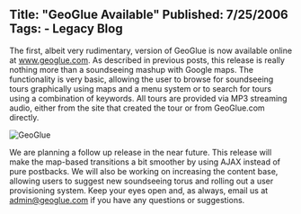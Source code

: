 Title: "GeoGlue Available"
Published: 7/25/2006
Tags:
    - Legacy Blog
---
The first, albeit very rudimentary, version of GeoGlue is now available online at www.geoglue.com. As described in previous posts, this release is really nothing more than a soundseeing mashup with Google maps. The functionality is very basic, allowing the user to browse for soundseeing tours graphically using maps and a menu system or to search for tours using a combination of keywords. All tours are provided via MP3 streaming audio, either from the site that created the tour or from GeoGlue.com directly.

![GeoGlue](http://s3.beckshome.com/20060725-GeoGlue.gif)

We are planning a follow up release in the near future. This release will make the map-based transitions a bit smoother by using AJAX instead of pure postbacks. We will also be working on increasing the content base, allowing users to suggest new soundseeing torus and rolling out a user provisioning system. Keep your eyes open and, as always, email us at admin@geoglue.com if you have any questions or suggestions.